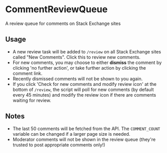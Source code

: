 # CommentReviewQueue
A review queue for comments on Stack Exchange sites
## Usage

- A new review task will be added to `/review` on all Stack Exchange sites called "New Comments". Click this to review new comments.
- For new comments, you may choose to either **dismiss** the comment by clicking 'no further action', or take further action by clicking the comment link.
- Recently dismissed comments will not be shown to you again.
- If you click 'Check for new comments and modify review icon' at the bottom of `/review`, the script will poll for new comments (by default every 45 minutes) and modify the review icon if there are comments waiting for review.

## Notes
- The last 50 comments will be fetched from the API. The `COMMENT_COUNT` variable can be changed if a larger page size is needed.
- Moderator comments will not be shown in the review queue (they're trusted to post appropriate comments only!)
